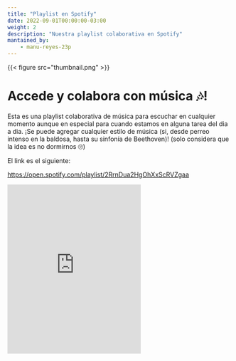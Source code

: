 ```yaml
---
title: "Playlist en Spotify"
date: 2022-09-01T00:00:00-03:00
weight: 2
description: "Nuestra playlist colaborativa en Spotify"
mantained_by:
    - manu-reyes-23p
---
```


{{< figure src="thumbnail.png" >}}

# Accede y colabora con música 🎶!

Esta es una playlist colaborativa de música para escuchar en cualquier momento aunque en especial para cuando estamos en alguna tarea del dia a dia. ¡Se puede agregar cualquier estilo de música (si, desde perreo intenso en la baldosa, hasta su sinfonía de Beethoven)! (solo considera que la idea es no dormirnos 🙄)

El link es el siguiente:

https://open.spotify.com/playlist/2RrnDua2HgOhXxScRVZgaa

<iframe src="https://open.spotify.com/embed/playlist/2RrnDua2HgOhXxScRVZgaa" width="300" height="380" frameborder="0" allowtransparency="true" allow="encrypted-media"></iframe>
